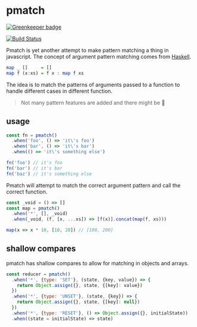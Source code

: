 # pmatch

[![Greenkeeper badge](https://badges.greenkeeper.io/jcblw/pmatch.svg)](https://greenkeeper.io/)

[![Build Status](https://travis-ci.org/jcblw/pmatch.svg?branch=master)](https://travis-ci.org/jcblw/pmatch)

Pmatch is yet another attempt to make pattern matching a thing in javascript.
The concept of argument pattern matching comes from [Haskell](https://www.haskell.org/).

```haskell
map _ []     = []
map f (x:xs) = f x : map f xs
```
The idea is to match the patterns of arguments passed to a function to handle different cases in different function.

> Not many pattern features are added and there might be 🐲

## usage

```javascript
const fn = pmatch()
  .when('foo', () => 'it\'s foo')
  .when('bar', () => 'it\'s bar')
  .when(() => 'it\'s something else')

fn('foo') // it's foo
fn('bar') // it's bar
fn('baz') // it's something else
```

Pmatch will attempt to match the correct argument pattern and call the correct function.

```javascript
const _void = () => []
const map = pmatch()
  .when('*', [], _void)
  .when(_void, (f, [x, ...xs]) => [f(x)].concat(map(f, xs)))

map(x => x * 10, [10, 20]) // [100, 200]
```

## shallow compares

pmatch has shallow compares to allow for matching in objects and arrays.

```javascript
const reducer = pmatch()
  .when('*', {type: 'SET'}, (state, {key, value}) => {
    return Object.assign({}, state, {[key]: value})
  })
  .when('*', {type: 'UNSET'}, (state, {key}) => {
    return Object.assign({}, state, {[key]: null})
  })
  .when('*', {type: 'RESET'}, () => Object.assign({}, initialState))
  .when((state = initialState) => state)
```
